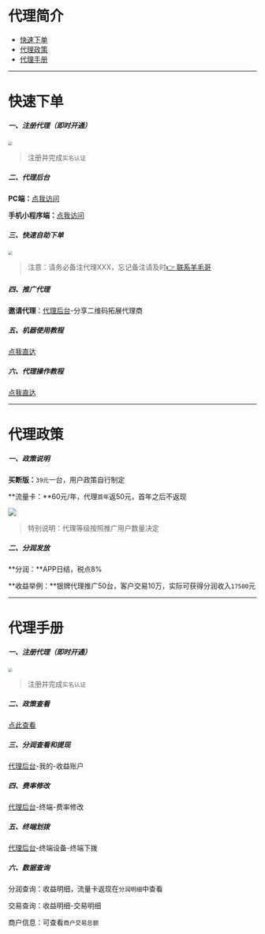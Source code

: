 # 代理简介

- [快速下单](#快速下单)
- [代理政策](#代理政策)
- [代理手册](#代理手册)

---

# 快速下单

##### 一、注册代理（即时开通）

[<img src="https://cos.zjkmkj.com/media/2024/08/20/dd32bae3f83efe75d75d71bef9a70265-2.webp" style="zoom:50%;" />](https://agentm.zjkmkj.com/pages/register?sup=Mg==)

> 注册并完成`实名认证`

##### 二、代理后台

**PC端：**[点我访问](https://agent.zjkmkj.com/fnlDRPAuQm.php/dashboard?ref=addtabs)

**手机小程序端：**[点我访问](https://agent.zjkmkj.com/)

##### 三、快速自助下单

[<img src="https://cos.zjkmkj.com/media/2024/08/20/1a4a3194417ad954948c532c0b47c5b1-2.webp" style="zoom:50%;" />](https://kmshop.zjkmkj.com/pages/goods_details/index?id=65)

> 注意：请务必备注代理XXX，忘记备注请及时[👉 联系羊毛哥](http://u.zjkmkj.com/unVf1 )

##### 四、推广代理

**邀请代理**：[代理后台](https://agentm.zjkmkj.com/)-分享二维码拓展代理商

##### 五、机器使用教程

[点我直达](tool/kqs.md)

##### 六、代理操作教程

[点我直达](agent/kqs.md#快速下单)

---

# 代理政策

##### 一、政策说明

**买断版：**`39元`一台，用户政策自行制定

**流量卡：**60元/年，代理`首年`返50元，首年之后不返现

![](https://cos.zjkmkj.com/media/2025/02/27/de6ae3f0eb9e98c57b90c8e70c1ce41b-2.webp)

> 特别说明：代理等级按照推广用户数量决定

##### **二、分润发放**

**分润：**APP日结，税点8%

**收益举例：**银牌代理推广50台，客户交易10万，实际可获得分润收入`17500`元

---

# 代理手册

##### 一、注册代理（即时开通）

[<img src="https://cos.zjkmkj.com/media/2024/08/20/791d7f1cd06112d7a70af01ff2642a94-2.webp" style="zoom:50%;" />](https://agentm.zjkmkj.com/pages/register?sup=Mg==)

> 注册并完成`实名认证`

##### 二、政策查看

[点此查看](#代理政策)

##### 三、分润查看和提现

[代理后台](https://agentm.zjkmkj.com/)-我的-收益账户

##### 四、费率修改

[代理后台](https://agentm.zjkmkj.com/)-终端-费率修改

##### 五、终端划拨

[代理后台](https://agentm.zjkmkj.com/)-终端设备-终端下拨

##### 六、数据查询

分润查询：收益明细，流量卡返现在`分润明细`中查看

交易查询：收益明细-交易明细

商户信息：可查看`商户交易总额`
